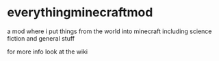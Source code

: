 # everythingminecraftmod
a mod where i put things from the world into minecraft including science fiction and general stuff


for more info look at the wiki
